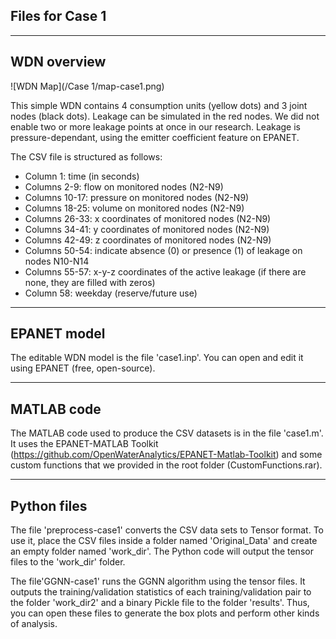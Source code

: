 ## Files for Case 1

---

## WDN overview
![WDN Map](/Case 1/map-case1.png)

This simple WDN contains 4 consumption units (yellow dots) and 3 joint nodes (black dots). Leakage can be simulated in the red nodes. We did not enable two or more leakage points at once in our research. Leakage is pressure-dependant, using the emitter coefficient feature on EPANET. 

The CSV file is structured as follows:
* Column 1: time (in seconds)
* Columns 2-9: flow on monitored nodes (N2-N9)
* Columns 10-17: pressure on monitored nodes (N2-N9)
* Columns 18-25: volume on monitored nodes (N2-N9)
* Columns 26-33: x coordinates of monitored nodes (N2-N9)
* Columns 34-41: y coordinates of monitored nodes (N2-N9)
* Columns 42-49: z coordinates of monitored nodes (N2-N9)
* Columns 50-54: indicate absence (0) or presence (1) of leakage on nodes N10-N14
* Columns 55-57: x-y-z coordinates of the active leakage (if there are none, they are filled with zeros)
* Column 58: weekday (reserve/future use)

---

## EPANET model

The editable WDN model is the file 'case1.inp'. You can open and edit it using EPANET (free, open-source). 

---

## MATLAB code

The MATLAB code used to produce the CSV datasets is in the file 'case1.m'. It uses the EPANET-MATLAB Toolkit (https://github.com/OpenWaterAnalytics/EPANET-Matlab-Toolkit) and some custom functions that we provided in the root folder (CustomFunctions.rar).

---

## Python files

The file 'preprocess-case1' converts the CSV data sets to Tensor format. To use it, place the CSV files inside a folder named 'Original_Data' and create an empty folder named 'work_dir'. The Python code will output the tensor files to the 'work_dir' folder.

The file'GGNN-case1' runs the GGNN algorithm using the tensor files. It outputs the training/validation statistics of each training/validation pair to the folder 'work_dir2' and a binary Pickle file to the folder 'results'. Thus, you can open these files to generate the box plots and perform other kinds of analysis.
